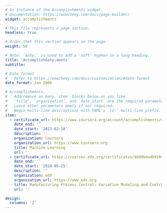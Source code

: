 ```yaml
---
# An instance of the Accomplishments widget.
# Documentation: https://wowchemy.com/docs/page-builder/
widget: accomplishments

# This file represents a page section.
headless: true

# Order that this section appears on the page.
weight: 50

# Note: `&shy;` is used to add a 'soft' hyphen in a long heading.
title: 'Accomplish&shy;ments'
subtitle:

# Date format
#   Refer to https://wowchemy.com/docs/customization/#date-format
date_format: Jan 2006

# Accomplishments.
#   Add/remove as many `item` blocks below as you like.
#   `title`, `organization`, and `date_start` are the required parameters.
#   Leave other parameters empty if not required.
#   Begin multi-line descriptions with YAML's `|2-` multi-line prefix.
item:
  - certificate_url: https://www.coursera.org/account/accomplishments/verify/39DB5G22RZAS
    date_end: ''
    date_start: '2022-02-18'
    description: ''
    organization: Coursera
    organization_url: https://www.coursera.org
    title: Machine Learning
    url: ''
  - certificate_url: https://courses.edx.org/certificates/0b09bda4b92049e6828c9534a6af1390
    date_end: ''
    date_start: '2018-05-25'
    description: ''
    organization: edX
    organization_url: https://www.edx.org
    title: Manufacturing Process Control: Variation Modeling and Control
    url: ''

design:
  columns: '2'
---
```

